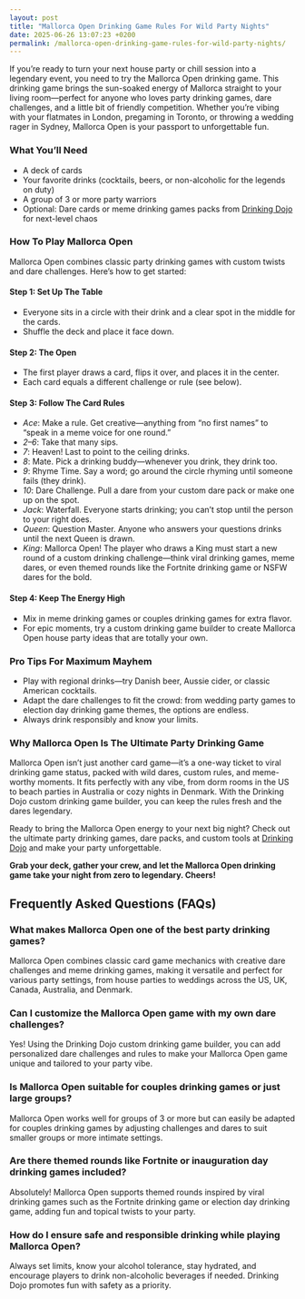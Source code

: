 ```yaml
---
layout: post
title: "Mallorca Open Drinking Game Rules For Wild Party Nights"
date: 2025-06-26 13:07:23 +0200
permalink: /mallorca-open-drinking-game-rules-for-wild-party-nights/
---
```

If you’re ready to turn your next house party or chill session into a legendary event, you need to try the Mallorca Open drinking game. This drinking game brings the sun-soaked energy of Mallorca straight to your living room—perfect for anyone who loves party drinking games, dare challenges, and a little bit of friendly competition. Whether you’re vibing with your flatmates in London, pregaming in Toronto, or throwing a wedding rager in Sydney, Mallorca Open is your passport to unforgettable fun.

### What You’ll Need

- A deck of cards  
- Your favorite drinks (cocktails, beers, or non-alcoholic for the legends on duty)  
- A group of 3 or more party warriors  
- Optional: Dare cards or meme drinking games packs from [Drinking Dojo](https://drinkingdojo.com) for next-level chaos

### How To Play Mallorca Open

Mallorca Open combines classic party drinking games with custom twists and dare challenges. Here’s how to get started:

#### Step 1: Set Up The Table

- Everyone sits in a circle with their drink and a clear spot in the middle for the cards.
- Shuffle the deck and place it face down.

#### Step 2: The Open

- The first player draws a card, flips it over, and places it in the center.
- Each card equals a different challenge or rule (see below).

#### Step 3: Follow The Card Rules

- *Ace*: Make a rule. Get creative—anything from “no first names” to “speak in a meme voice for one round.”
- *2–6*: Take that many sips.
- *7*: Heaven! Last to point to the ceiling drinks.
- *8*: Mate. Pick a drinking buddy—whenever you drink, they drink too.
- *9*: Rhyme Time. Say a word; go around the circle rhyming until someone fails (they drink).
- *10*: Dare Challenge. Pull a dare from your custom dare pack or make one up on the spot.
- *Jack*: Waterfall. Everyone starts drinking; you can’t stop until the person to your right does.
- *Queen*: Question Master. Anyone who answers your questions drinks until the next Queen is drawn.
- *King*: Mallorca Open! The player who draws a King must start a new round of a custom drinking challenge—think viral drinking games, meme dares, or even themed rounds like the Fortnite drinking game or NSFW dares for the bold.

#### Step 4: Keep The Energy High

- Mix in meme drinking games or couples drinking games for extra flavor.
- For epic moments, try a custom drinking game builder to create Mallorca Open house party ideas that are totally your own.

### Pro Tips For Maximum Mayhem

- Play with regional drinks—try Danish beer, Aussie cider, or classic American cocktails.
- Adapt the dare challenges to fit the crowd: from wedding party games to election day drinking game themes, the options are endless.
- Always drink responsibly and know your limits.

### Why Mallorca Open Is The Ultimate Party Drinking Game

Mallorca Open isn’t just another card game—it’s a one-way ticket to viral drinking game status, packed with wild dares, custom rules, and meme-worthy moments. It fits perfectly with any vibe, from dorm rooms in the US to beach parties in Australia or cozy nights in Denmark. With the Drinking Dojo custom drinking game builder, you can keep the rules fresh and the dares legendary.

Ready to bring the Mallorca Open energy to your next big night? Check out the ultimate party drinking games, dare packs, and custom tools at [Drinking Dojo](https://drinkingdojo.com) and make your party unforgettable.

**Grab your deck, gather your crew, and let the Mallorca Open drinking game take your night from zero to legendary. Cheers!**

## Frequently Asked Questions (FAQs)

### What makes Mallorca Open one of the best party drinking games?

Mallorca Open combines classic card game mechanics with creative dare challenges and meme drinking games, making it versatile and perfect for various party settings, from house parties to weddings across the US, UK, Canada, Australia, and Denmark.

### Can I customize the Mallorca Open game with my own dare challenges?

Yes! Using the Drinking Dojo custom drinking game builder, you can add personalized dare challenges and rules to make your Mallorca Open game unique and tailored to your party vibe.

### Is Mallorca Open suitable for couples drinking games or just large groups?

Mallorca Open works well for groups of 3 or more but can easily be adapted for couples drinking games by adjusting challenges and dares to suit smaller groups or more intimate settings.

### Are there themed rounds like Fortnite or inauguration day drinking games included?

Absolutely! Mallorca Open supports themed rounds inspired by viral drinking games such as the Fortnite drinking game or election day drinking game, adding fun and topical twists to your party.

### How do I ensure safe and responsible drinking while playing Mallorca Open?

Always set limits, know your alcohol tolerance, stay hydrated, and encourage players to drink non-alcoholic beverages if needed. Drinking Dojo promotes fun with safety as a priority.

<script type="application/ld+json">
{
  "@context": "https://schema.org",
  "@type": "BlogPosting",
  "headline": "Mallorca Open Drinking Game Rules For Wild Party Nights",
  "description": "Learn how to play Mallorca Open, the ultimate party drinking game featuring custom dare challenges, meme drinking games, and viral twists perfect for house parties across the US, UK, Canada, Australia, and Denmark.",
  "author": {
    "@type": "Person",
    "name": "Drinking Dojo"
  },
  "publisher": {
    "@type": "Person",
    "name": "Drinking Dojo"
  },
  "mainEntityOfPage": {
    "@type": "WebPage",
    "@id": "https://drinkingdojo.com/mallorca-open-drinking-game-rules"
  },
  "datePublished": "2024-06-01",
  "dateModified": "2024-06-01",
  "keywords": "drinking games, party drinking games, custom drinking game builder, dare challenges, viral drinking games, meme drinking games, fortnite drinking game, inauguration day drinking game, NSFW dares, election day drinking game, wedding party games, couples drinking games, house party ideas, drinking challenges",
  "articleBody": "If you’re ready to turn your next house party or chill session into a legendary event, you need to try the Mallorca Open drinking game. This drinking game brings the sun-soaked energy of Mallorca straight to your living room—perfect for anyone who loves party drinking games, dare challenges, and a little bit of friendly competition. Whether you’re vibing with your flatmates in London, pregaming in Toronto, or throwing a wedding rager in Sydney, Mallorca Open is your passport to unforgettable fun. What You’ll Need: A deck of cards, your favorite drinks (cocktails, beers, or non-alcoholic for the legends on duty), a group of 3 or more party warriors, optional dare cards or meme drinking games packs from Drinking Dojo for next-level chaos. How To Play Mallorca Open: Set up the table, shuffle the deck, and place it face down. The first player draws a card, flips it over, and places it in the center. Each card equals a different challenge or rule (Ace: Make a rule; 2–6: Take that many sips; 7: Heaven; 8: Mate; 9: Rhyme Time; 10: Dare Challenge; Jack: Waterfall; Queen: Question Master; King: Mallorca Open!). Keep the energy high by mixing in meme drinking games or couples drinking games. Pro Tips: Play with regional drinks, adapt dare challenges for your crowd, always drink responsibly. Why Mallorca Open is the ultimate party drinking game: It’s packed with wild dares, custom rules, and meme-worthy moments, fits any vibe, and can be customized with the Drinking Dojo builder."
}
</script>

<script type="application/ld+json">
{
  "@context": "https://schema.org",
  "@type": "FAQPage",
  "mainEntity": [
    {
      "@type": "Question",
      "name": "What makes Mallorca Open one of the best party drinking games?",
      "acceptedAnswer": {
        "@type": "Answer",
        "text": "Mallorca Open combines classic card game mechanics with creative dare challenges and meme drinking games, making it versatile and perfect for various party settings, from house parties to weddings across the US, UK, Canada, Australia, and Denmark."
      }
    },
    {
      "@type": "Question",
      "name": "Can I customize the Mallorca Open game with my own dare challenges?",
      "acceptedAnswer": {
        "@type": "Answer",
        "text": "Yes! Using the Drinking Dojo custom drinking game builder, you can add personalized dare challenges and rules to make your Mallorca Open game unique and tailored to your party vibe."
      }
    },
    {
      "@type": "Question",
      "name": "Is Mallorca Open suitable for couples drinking games or just large groups?",
      "acceptedAnswer": {
        "@type": "Answer",
        "text": "Mallorca Open works well for groups of 3 or more but can easily be adapted for couples drinking games by adjusting challenges and dares to suit smaller groups or more intimate settings."
      }
    },
    {
      "@type": "Question",
      "name": "Are there themed rounds like Fortnite or inauguration day drinking games included?",
      "acceptedAnswer": {
        "@type": "Answer",
        "text": "Absolutely! Mallorca Open supports themed rounds inspired by viral drinking games such as the Fortnite drinking game or election day drinking game, adding fun and topical twists to your party."
      }
    },
    {
      "@type": "Question",
      "name": "How do I ensure safe and responsible drinking while playing Mallorca Open?",
      "acceptedAnswer": {
        "@type": "Answer",
        "text": "Always set limits, know your alcohol tolerance, stay hydrated, and encourage players to drink non-alcoholic beverages if needed. Drinking Dojo promotes fun with safety as a priority."
      }
    }
  ]
}
</script>